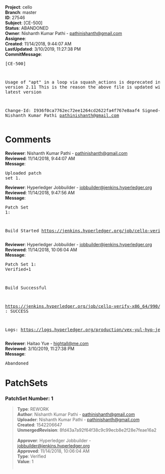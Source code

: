 <strong>Project</strong>: cello<br><strong>Branch</strong>: master<br><strong>ID</strong>: 27546<br><strong>Subject</strong>: [CE-500]<br><strong>Status</strong>: ABANDONED<br><strong>Owner</strong>: Nishanth Kumar Pathi - pathinishanth@gmail.com<br><strong>Assignee</strong>:<br><strong>Created</strong>: 11/14/2018, 9:44:07 AM<br><strong>LastUpdated</strong>: 3/10/2019, 11:27:38 PM<br><strong>CommitMessage</strong>:<br><pre>[CE-500]

Usage of "apt" in a loop via squash_actions is deprecated in ansible version 2.11
This is the reason the above file is updated with the latest version

Change-Id: I936f0ca7762ec72ee1264cd2622fa4f767e8aaf4
Signed-off-by: Nishanth Kumar Pathi <pathinishanth@gmail.com>
</pre><h1>Comments</h1><strong>Reviewer</strong>: Nishanth Kumar Pathi - pathinishanth@gmail.com<br><strong>Reviewed</strong>: 11/14/2018, 9:44:07 AM<br><strong>Message</strong>: <pre>Uploaded patch set 1.</pre><strong>Reviewer</strong>: Hyperledger Jobbuilder - jobbuilder@jenkins.hyperledger.org<br><strong>Reviewed</strong>: 11/14/2018, 9:47:56 AM<br><strong>Message</strong>: <pre>Patch Set 1:

Build Started https://jenkins.hyperledger.org/job/cello-verify-x86_64/990/</pre><strong>Reviewer</strong>: Hyperledger Jobbuilder - jobbuilder@jenkins.hyperledger.org<br><strong>Reviewed</strong>: 11/14/2018, 10:06:04 AM<br><strong>Message</strong>: <pre>Patch Set 1: Verified+1

Build Successful 

https://jenkins.hyperledger.org/job/cello-verify-x86_64/990/ : SUCCESS

Logs: https://logs.hyperledger.org/production/vex-yul-hyp-jenkins-3/cello-verify-x86_64/990</pre><strong>Reviewer</strong>: Haitao Yue - hightall@me.com<br><strong>Reviewed</strong>: 3/10/2019, 11:27:38 PM<br><strong>Message</strong>: <pre>Abandoned</pre><h1>PatchSets</h1><h3>PatchSet Number: 1</h3><blockquote><strong>Type</strong>: REWORK<br><strong>Author</strong>: Nishanth Kumar Pathi - pathinishanth@gmail.com<br><strong>Uploader</strong>: Nishanth Kumar Pathi - pathinishanth@gmail.com<br><strong>Created</strong>: 1542206647<br><strong>UnmergedRevision</strong>: 8fd43a7a92f64f38c9c99ecb8e2f28e7feae16a2<br><br><strong>Approver</strong>: Hyperledger Jobbuilder - jobbuilder@jenkins.hyperledger.org<br><strong>Approved</strong>: 11/14/2018, 10:06:04 AM<br><strong>Type</strong>: Verified<br><strong>Value</strong>: 1<br><br></blockquote>